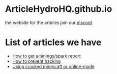 # ArticleHydroHQ.github.io
the website for the articles
join our [discord](https://discord.gg/zUu492YQk3)

# List of articles we have
* [How to get a timings/spark report](timings-report.md)
* [How to prevent hacking](hacking.md)
* [Using cracked minecraft or online-mode](cracked.md)
